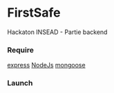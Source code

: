 # FirstSafe

​Hackaton INSEAD - Partie backend

### Require

[express](https://nodejs.org/en/)
[NodeJs](http://expressjs.com/)
[mongoose](http://mongoosejs.com/)

### Launch
